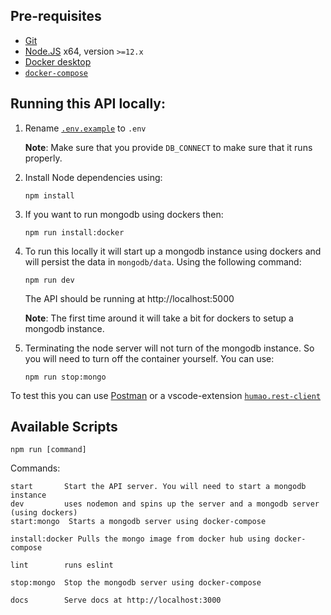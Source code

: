 ## Pre-requisites
* [Git](https://git-scm.com/)
* [Node.JS](https://nodejs.org/en/) x64, version `>=12.x`
* [Docker desktop](https://docs.docker.com/desktop/#download-and-install)
* [`docker-compose`](https://docs.docker.com/compose/install/)


## Running this API locally:

1. Rename [`.env.example`](https://github.com/Carleton-Web-Dev-Club/club-site-api/blob/master/.env.example) to `.env`
   
   **Note**: Make sure that you provide `DB_CONNECT` to make sure that it runs properly. 
2. Install Node dependencies using:
   ```
   npm install
   ```
3. If you want to run mongodb using dockers then:
   ```
   npm run install:docker
   ```
4. To run this locally it will start up a mongodb instance using dockers and will persist the data in `mongodb/data`. Using the following command:
   ```
   npm run dev
   ```
   The API should be running at http://localhost:5000

    **Note**: The first time around it will take a bit for dockers to setup a mongodb instance.
5. Terminating the node server will not turn of the mongodb instance. So you will need to turn off the container yourself. You can use:
   ```
   npm run stop:mongo
   ```

To test this you can use [Postman](https://www.postman.com) or a vscode-extension [`humao.rest-client`](https://marketplace.visualstudio.com/items?itemName=humao.rest-client)

## Available Scripts

`npm run [command]`

Commands:
```
start       Start the API server. You will need to start a mongodb instance 
dev         uses nodemon and spins up the server and a mongodb server (using dockers)
start:mongo  Starts a mongodb server using docker-compose

install:docker Pulls the mongo image from docker hub using docker-compose

lint        runs eslint

stop:mongo  Stop the mongodb server using docker-compose

docs        Serve docs at http://localhost:3000
```


